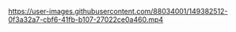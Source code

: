 


https://user-images.githubusercontent.com/88034001/149382512-0f3a32a7-cbf6-41fb-b107-27022ce0a460.mp4



<!--
**Maziar-Mehr/Maziar-Mehr** is a ✨ _special_ ✨ repository because its `README.md` (this file) appears on your GitHub profile.

Here are some ideas to get you started:

- 🔭 I’m currently working on ...
- 🌱 I’m currently learning Cloud Analytics
- 👯 I’m looking to collaborate on ...
- 🤔 I’m looking for help with ...
- 💬 Ask me about ...
- 📫 How to reach me: ...
- 😄 Pronouns: ...
- ⚡ Fun fact: ...
-->
